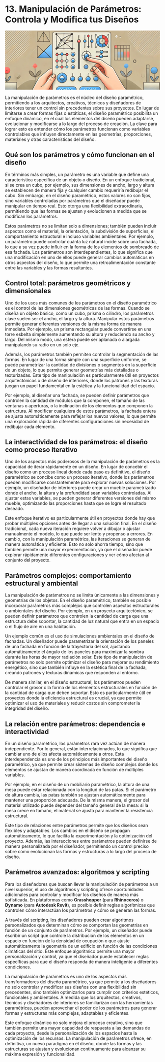 # 13. Manipulación de Parámetros: Controla y Modifica tus Diseños

![imagen7-clase13](seccion3-imagenes/2024-09-28_08-45-01-8d9d5296c8b8f4e73a2b840e8da0ad9d.webp)

La manipulación de parámetros es el núcleo del diseño paramétrico, permitiendo a los arquitectos, creativos, técnicos y diseñadores de
interiores tener un control sin precedentes sobre sus proyectos. En lugar de limitarse a crear formas fijas o estáticas, el diseño
paramétrico posibilita un enfoque dinámico, en el cual los elementos del diseño pueden adaptarse, evolucionar y modificarse a lo largo del proceso
de creación. La clave para lograr esto es entender cómo los parámetros funcionan como variables controlables que influyen directamente en las
geometrías, proporciones, materiales y otras características del diseño.

## Qué son los parámetros y cómo funcionan en el diseño

En términos más simples, un parámetro es una variable que define una característica específica de un objeto o diseño. En un enfoque
tradicional, si se crea un cubo, por ejemplo, sus dimensiones de ancho, largo y altura se establecen de manera fija y cualquier cambio requeriría
redibujar el cubo. Sin embargo, en el diseño paramétrico, estos valores no son fijos, sino variables controladas por parámetros que el diseñador
puede manipular en tiempo real. Esto otorga una flexibilidad extraordinaria, permitiendo que las formas se ajusten y evolucionen a
medida que se modifican los parámetros.

Estos parámetros no se limitan solo a dimensiones; también pueden incluir aspectos como el material, la orientación, la subdivisión de
superficies, el comportamiento estructural e incluso variables ambientales. Por ejemplo, un parámetro puede controlar cuánta luz natural
incide sobre una fachada, lo que a su vez puede influir en la forma de los elementos de sombreado de esa fachada. Los parámetros son
interdependientes, lo que significa que una modificación en uno de ellos puede generar cambios automáticos en otros aspectos del diseño, lo que
permite una retroalimentación constante entre las variables y las formas resultantes.

## Control total: parámetros geométricos y dimensionales

Uno de los usos más comunes de los parámetros en el diseño paramétrico es el control de las dimensiones geométricas de las formas. Cuando se
diseña un objeto básico, como un cubo, prisma o cilindro, los parámetros clave suelen ser el ancho, el largo y la altura. Manipular estos
parámetros permite generar diferentes versiones de la misma forma de manera inmediata. Por ejemplo, un prisma rectangular puede convertirse en
una torre esbelta simplemente aumentando su altura y reduciendo su ancho y largo. Del mismo modo, una esfera puede ser aplanada o alargada
manipulando su radio en un solo eje.

Además, los parámetros también permiten controlar la segmentación de las formas. En lugar de una forma simple con una superficie uniforme, se
puede parametrizar la cantidad de divisiones o segmentos en la superficie de un objeto, lo que permite generar geometrías más detalladas
o texturizadas. Este tipo de manipulación es particularmente útil en proyectos arquitectónicos o de diseño de interiores, donde los patrones y
las texturas juegan un papel fundamental en la estética y la funcionalidad del espacio.

Por ejemplo, al diseñar una fachada, se pueden definir parámetros que controlen la cantidad de módulos que la componen, el tamaño de las
ventanas o aperturas, o la inclinación de los elementos que componen la estructura. Al modificar cualquiera de estos parámetros, la fachada
entera se ajusta automáticamente para reflejar los nuevos valores, lo que permite una exploración rápida de diferentes configuraciones sin
necesidad de redibujar cada elemento.

## La interactividad de los parámetros: el diseño como proceso iterativo

Uno de los aspectos más poderosos de la manipulación de parámetros es la capacidad de iterar rápidamente en un diseño. En lugar de concebir el
diseño como un proceso lineal donde cada paso es definitivo, el diseño paramétrico se concibe como un proceso iterativo, donde los parámetros
pueden modificarse constantemente para explorar nuevas soluciones. Por ejemplo, un diseñador de interiores puede crear un mueble parametrizado
donde el ancho, la altura y la profundidad sean variables controladas. Al ajustar estas variables, se pueden generar diferentes versiones del
mismo mueble, optimizando las proporciones hasta que se logre el resultado deseado.

Este enfoque iterativo es particularmente útil en proyectos donde hay que probar múltiples opciones antes de llegar a una solución final. En el
diseño tradicional, cada nueva iteración requiere volver a dibujar o ajustar manualmente el modelo, lo que puede ser lento y propenso a
errores. En cambio, con la manipulación paramétrica, las iteraciones se generan de manera automática y eficiente. Esto no solo ahorra tiempo,
sino que también permite una mayor experimentación, ya que el diseñador puede explorar rápidamente diferentes configuraciones y ver cómo afectan
al conjunto del proyecto.

## Parámetros complejos: comportamiento estructural y ambiental

La manipulación de parámetros no se limita únicamente a las dimensiones y geometrías de los objetos. En el diseño paramétrico, también es posible
incorporar parámetros más complejos que controlen aspectos estructurales o ambientales del diseño. Por ejemplo, en un proyecto arquitectónico, se
pueden definir parámetros que controlen la cantidad de carga que una estructura debe soportar, la cantidad de luz natural que entra en un
espacio o el flujo de aire en una habitación.

Un ejemplo común es el uso de simulaciones ambientales en el diseño de fachadas. Un diseñador puede parametrizar la orientación de los paneles
de una fachada en función de la trayectoria del sol, ajustando automáticamente el ángulo de los paneles para maximizar la sombra durante
las horas de mayor radiación solar. Este tipo de manipulación de parámetros no solo permite optimizar el diseño para mejorar su
rendimiento energético, sino que también influye en la estética final de la fachada, creando patrones y texturas dinámicas que responden al entorno.

De manera similar, en el diseño estructural, los parámetros pueden controlar el grosor o la forma de los elementos estructurales en función
de la cantidad de carga que deben soportar. Esto es particularmente útil en proyectos donde la eficiencia estructural es crucial, ya que permite
optimizar el uso de materiales y reducir costos sin comprometer la integridad del diseño.

## La relación entre parámetros: dependencia e interactividad

En un diseño paramétrico, los parámetros rara vez actúan de manera independiente. Por lo general, están interrelacionados, lo que significa
que cambiar uno de ellos afecta automáticamente a otros. Esta interdependencia es uno de los principios más importantes del diseño
paramétrico, ya que permite crear sistemas de diseño complejos donde los elementos se ajustan de manera coordinada en función de múltiples variables.

Por ejemplo, en el diseño de un mobiliario paramétrico, la altura de una mesa puede estar relacionada con la longitud de las patas. Si el
parámetro de altura cambia, las patas también se ajustan automáticamente para mantener una proporción adecuada. De la misma manera, el grosor del
material utilizado puede depender del tamaño general de la mesa: si la mesa crece en tamaño, el material se ajusta para mantener la resistencia
estructural.

Este tipo de relaciones entre parámetros permite que los diseños sean flexibles y adaptables. Los cambios en el diseño se propagan automáticamente, lo que facilita la experimentación y la optimización del proyecto. Además, las interacciones entre parámetros pueden definirse de manera personalizada por el diseñador, permitiendo un control preciso sobre cómo evolucionan las formas y estructuras a lo largo del proceso de diseño.

## Parámetros avanzados: algoritmos y scripting

Para los diseñadores que buscan llevar la manipulación de parámetros a un nivel superior, el uso de algoritmos y scripting ofrece oportunidades
adicionales para controlar y modificar los diseños de manera más sofisticada. En plataformas como **Grasshopper** (para **Rhinoceros**) o
**Dynamo** (para **Autodesk Revit**), es posible definir reglas algorítmicas que controlen cómo interactúan los parámetros y cómo se
generan las formas.

A través del scripting, los diseñadores pueden crear algoritmos personalizados que determinan cómo se comportan las geometrías en función
de un conjunto de parámetros. Por ejemplo, un diseñador puede escribir un script que controle la distribución de los elementos en un espacio en
función de la densidad de ocupación o que ajuste automáticamente la geometría de un edificio en función de las condiciones climáticas del
sitio. Este enfoque algorítmico permite una mayor personalización y control, ya que el diseñador puede establecer reglas específicas para que
el diseño responda de manera inteligente a diferentes condiciones.

La manipulación de parámetros es uno de los aspectos más transformadores del diseño paramétrico, ya que permite a los diseñadores no solo
controlar y modificar sus diseños con una flexibilidad sin precedentes, sino también optimizarlos para cumplir con criterios estéticos,
funcionales y ambientales. A medida que los arquitectos, creativos, técnicos y diseñadores de interiores se familiarizan con las herramientas
paramétricas, pueden aprovechar el poder de los parámetros para generar formas y estructuras más complejas, adaptables y eficientes.

Este enfoque dinámico no solo mejora el proceso creativo, sino que también permite una mayor capacidad de respuesta a las demandas de cada
proyecto, desde la personalización de los espacios hasta la optimización de los recursos. La manipulación de parámetros ofrece, en definitiva, un
nuevo paradigma en el diseño, donde las formas y las estructuras se ajustan y evolucionan continuamente para alcanzar su máxima expresión y
funcionalidad.